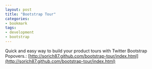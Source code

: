 ```yaml
---
layout: post
title: "Bootstrap Tour"
categories:
- bookmark
tags:
- development
- bootstrap
---
```

Quick and easy way to build your product tours with Twitter Bootstrap Popovers.: [http://sorich87.github.com/bootstrap-tour/index.html](http://sorich87.github.com/bootstrap-tour/index.html)
